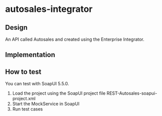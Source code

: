 # autosales-integrator

## Design

An API called Autosales and created using the Enterprise Integrator.

## Implementation



## How to test

You can test with SoapUI 5.5.0.

1. Load the project using the SoapUI project file REST-Autosales-soapui-project.xml
2. Start the MockService in SoapUI
3. Run test cases
